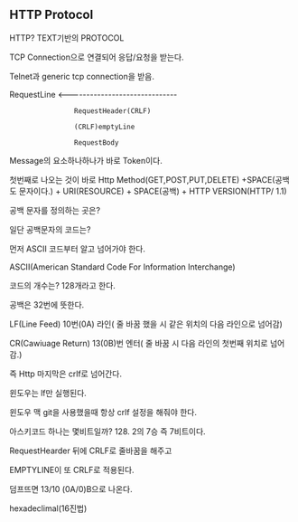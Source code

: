  ## HTTP Protocol
 
 HTTP? TEXT기반의 PROTOCOL
 
 TCP Connection으로 연결되어 응답/요청을 받는다.
 
 Telnet과 generic tcp connection을 받음.  
 
 RequestLine <------------------------------
                    
                    RequestHeader(CRLF)
                    
                    (CRLF)emptyLine
                    
                    RequestBody
                    
                    
Message의 요소하나하나가 바로 Token이다.

첫번째로 나오는 것이 바로 Http Method(GET,POST,PUT,DELETE) +SPACE(공백도 문자이다.) + URI(RESOURCE) + SPACE(공백) + HTTP VERSION(HTTP/ 1.1)

공백 문자를 정의하는 곳은? 

일단 공백문자의 코드는?

먼저 ASCII 코드부터 알고 넘어가야 한다.

ASCII(American Standard Code For Information Interchange)

코드의 개수는? 128개라고 한다.

공백은 32번에 뜻한다. 

LF(Line Feed) 10번(0A) 라인( 줄 바꿈 했을 시 같은 위치의 다음 라인으로 넘어감)

CR(Cawiuage Return) 13(0B)번 엔터( 줄 바꿈 시 다음 라인의 첫번째 위치로 넘어감.)

즉 Http 마지막은 crlf로 넘어간다.

윈도우는 lf만 실행된다.

윈도우 맥 git을 사용했을때 항상 crlf 설정을 해줘야 한다.

아스키코드 하나는 몇비트일까? 128. 2의 7승 즉 7비트이다.

RequestHearder 뒤에 CRLF로 줄바꿈을 해주고

EMPTYLINE이 또 CRLF로 적용된다.

덤프뜨면 13/10 (0A/0)B으로 나온다.

hexadeclimal(16진법)
